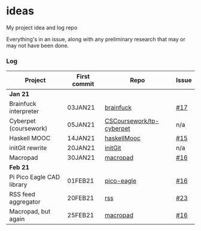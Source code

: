 # ideas

My project idea and log repo

Everything's in an issue, along with any preliminary research that may or may not have been done.

### Log

| Project | First commit | Repo | Issue |
|-|-|-|-|
| **Jan 21** | | | |
| Brainfuck interpreter | 03JAN21 | [brainfuck](https://github.com/codemicro/brainfuck) | [#17](https://github.com/codemicro/ideas/issues/17) |
| Cyberpet (coursework) | 05JAN21 | [CSCoursework/tp-cyberpet](https://github.com/CSCoursework/tp-cyberpet) | n/a |
| Haskell MOOC | 14JAN21 | [haskellMooc](https://github.com/codemicro/haskellMooc) | [#15](https://github.com/codemicro/ideas/issues/15) |
| initGit rewrite | 20JAN21 | [initGit](https://github.com/codemicro/initGit) | n/a |
| Macropad | 30JAN21 | [macropad](https://github.com/codemicro/macropad) | [#16](https://github.com/codemicro/ideas/issues/16) |
| **Feb 21** | | | |
| Pi Pico Eagle CAD library | 01FEB21 | [pico-eagle](https://github.com/codemicro/pico-eagle) | [#16](https://github.com/codemicro/ideas/issues/16) |
| RSS feed aggregator | 20FEB21 | [rss](https://github.com/codemicro/rss) | [#23](https://github.com/codemicro/ideas/issues/23) |
| Macropad, but again | 25FEB21 | [macropad](https://github.com/codemicro/macropad) | [#16](https://github.com/codemicro/ideas/issues/16) |
